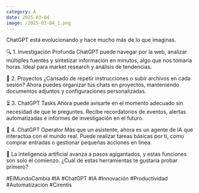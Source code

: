 ```yaml
--- 
category: A 
date: 2025-03-04 
image: /2025-03-04_1.png 
--- 
```


ChatGPT está evolucionando y hace mucho más de lo que imaginas.

🔍 1. Investigación Profunda
ChatGPT puede navegar por la web, analizar múltiples fuentes y sintetizar información en minutos, algo que nos tomaría horas. Ideal para market research y análisis de tendencias.

📂 2. Proyectos
¿Cansado de repetir instrucciones o subir archivos en cada sesión? Ahora puedes organizar tus chats en proyectos, manteniendo documentos adjuntos y configuraciones personalizadas.

⏳ 3. ChatGPT Tasks
Ahora puede avisarte en el momento adecuado sin necesidad de que le preguntes. Recibe recordatorios de eventos, alertas automatizadas e informes de investigación en el futuro.

🤖 4. ChatGPT Operator
Más que un asistente, ahora es un agente de IA que interactúa con el mundo real. Puede realizar tareas básicas por ti, como comprar entradas o gestionar pequeñas acciones en línea.

💭 La inteligencia artificial avanza a pasos agigantados, y estas funciones son solo el comienzo. ¿Cuál de estas herramientas te gustaría probar primero?

#ElMundoCambia #IA #ChatGPT #IA #Innovación #Productividad #Automatización #Cirentis